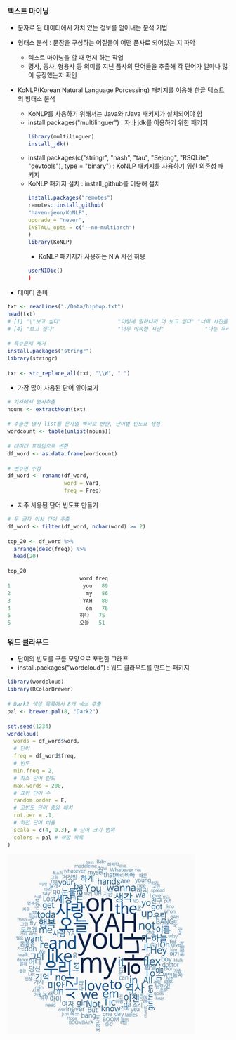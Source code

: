### 텍스트 마이닝
- 문자로 된 데이터에서 가치 있는 정보를 얻어내는 분석 기법
- 형태소 분석 : 문장을 구성하는 어절들이 어떤 품사로 되어있는 지 파악
  - 텍스트 마이닝을 할 때 먼저 하는 작업
  - 명사, 동사, 형용사 등 의미를 지닌 품사의 단어들을 추출해 각 단어가 얼마나 많이 등장했는지 확인

- KoNLP(Korean Natural Language Porcessing) 패키지를 이용해 한글 텍스트의 형태소 분석
  - KoNLP를 사용하기 위해서는 Java와 rJava 패키지가 설치되어야 함
  - install.packages("multilinguer") : 자바 jdk를 이용하기 위한 패키지
    ```r
    library(multilinguer)
    install_jdk()
    ```
  - install.packages(c("stringr", "hash", "tau", "Sejong", "RSQLite", "devtools"), type = "binary") : KoNLP 패키지를 사용하기 위한 의존성 패키지
  - KoNLP 패키지 설치 : install_github를 이용해 설치
    ```r
    install.packages("remotes")
    remotes::install_github(
    "haven-jeon/KoNLP",
    upgrade = "never",
    INSTALL_opts = c("--no-multiarch")
    )
    library(KoNLP)
    ```
    - KoNLP 패키지가 사용하는 NIA 사전 허용
    ```r
    userNIDic()
    )
    ```
- 데이터 준비
```r
txt <- readLines("./Data/hiphop.txt")
head(txt)
# [1] "\"보고 싶다"                  "이렇게 말하니까 더 보고 싶다" "너희 사진을 보고 있어도"     
# [4] "보고 싶다"                    "너무 야속한 시간"             "나는 우리가 밉다"   

# 특수문제 제거
install.packages("stringr")
library(stringr)

txt <- str_replace_all(txt, "\\W", " ")
```

- 가장 많이 사용된 단어 알아보기
```r
# 가사에서 명사추출
nouns <- extractNoun(txt)

# 추출한 명사 list를 문자열 벡터로 변환, 단어별 빈도표 생성
wordcount <- table(unlist(nouns))

# 데이터 프레임으로 변환
df_word <- as.data.frame(wordcount)

# 변수명 수정
df_word <- rename(df_word,
                  word = Var1,
                  freq = Freq)
```

- 자주 사용된 단어 빈도표 만들기
```r
# 두 글자 이상 단어 추출
df_word <- filter(df_word, nchar(word) >= 2)

top_20 <- df_word %>%
  arrange(desc(freq)) %>%
  head(20)

top_20
                       word freq
1                       you   89
2                        my   86
3                       YAH   80
4                        on   76
5                      하나   75
6                      오늘   51
```

### 워드 클라우드
- 단어의 빈도를 구름 모양으로 포현한 그래프
- install.packages("wordcloud") : 워드 클라우드를 만드는 패키지

```r
library(wordcloud)
library(RColorBrewer)

# Dark2 색상 목록에서 8개 색상 추출
pal <- brewer.pal(8, "Dark2")  

set.seed(1234)
wordcloud(
  words = df_word$word,
  # 단어
  freq = df_word$freq,
  # 빈도
  min.freq = 2,
  # 최소 단어 빈도
  max.words = 200,
  # 표현 단어 수
  random.order = F,
  # 고빈도 단어 중앙 배치
  rot.per = .1,
  # 회전 단어 비율
  scale = c(4, 0.3), # 단어 크기 범위
  colors = pal # 색깔 목록
)          
```
![](Image/8-1.png)